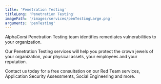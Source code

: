 ```yaml
---
title: 'Penetration Testing'
titleLong: 'Penetration Testing'
imagePath: '/images/services/penTestingLarge.png'
arguments: 'penTesting'
---
```


AlphaCorsi Penetration Testing team identifies remediates vulnerabilities to your organization.

Our Penetration Testing services will help you protect the crown jewels of your organization, your physical assets, your employees and your reputation.

Contact us today for a free consultation on our Red Team services, Application Security Assessments, Social Engineering and more. 